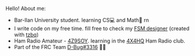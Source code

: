 Hello!
About me:
* Bar-Ilan University student. learning CS💻 and Math🧮 rn
* I write code on my free time. fill free to check my [FSM designer](https://avasay-sayava.github.io/fsm-designer/) (created with [tzbq](https://github.com/Tzabarpho/))
* Ham Radio Amateur - [4Z9SOY](https://www.qrz.com/db/4Z9SOY). learning in the [4X4HQ](https://www.qrz.com/db/4X4HQ) Ham Radio club.
* Part of the FRC Team [D-Bug#3316](https://github.com/team3316) 🐞🤖
